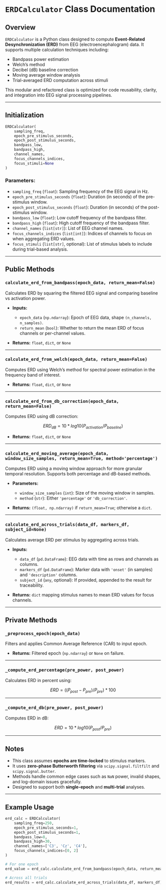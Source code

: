 # `ERDCalculator` Class Documentation

## Overview

`ERDCalculator` is a Python class designed to compute **Event-Related Desynchronization (ERD)** from EEG (electroencephalogram) data. It supports multiple calculation techniques including:

* Bandpass power estimation
* Welch’s method
* Decibel (dB) baseline correction
* Moving average window analysis
* Trial-averaged ERD computation across stimuli

This modular and refactored class is optimized for code reusability, clarity, and integration into EEG signal processing pipelines.

---

## Initialization

```python
ERDCalculator(
    sampling_freq,
    epoch_pre_stimulus_seconds,
    epoch_post_stimulus_seconds,
    bandpass_low,
    bandpass_high,
    channel_names,
    focus_channels_indices,
    focus_stimuli=None
)
```

### Parameters:

* `sampling_freq` (`float`): Sampling frequency of the EEG signal in Hz.
* `epoch_pre_stimulus_seconds` (`float`): Duration (in seconds) of the pre-stimulus window.
* `epoch_post_stimulus_seconds` (`float`): Duration (in seconds) of the post-stimulus window.
* `bandpass_low` (`float`): Low cutoff frequency of the bandpass filter.
* `bandpass_high` (`float`): High cutoff frequency of the bandpass filter.
* `channel_names` (`list[str]`): List of EEG channel names.
* `focus_channels_indices` (`list[int]`): Indices of channels to focus on when aggregating ERD values.
* `focus_stimuli` (`list[str]`, optional): List of stimulus labels to include during trial-based analysis.

---

## Public Methods

### `calculate_erd_from_bandpass(epoch_data, return_mean=False)`

Calculates ERD by squaring the filtered EEG signal and comparing baseline vs activation power.

* **Inputs:**

  * `epoch_data` (`np.ndarray`): Epoch of EEG data, shape `(n_channels, n_samples)`.
  * `return_mean` (`bool`): Whether to return the mean ERD of focus channels or per-channel values.

* **Returns:** `float`, `dict`, or `None`

---

### `calculate_erd_from_welch(epoch_data, return_mean=False)`

Computes ERD using Welch’s method for spectral power estimation in the frequency band of interest.

* **Returns:** `float`, `dict`, or `None`

---

### `calculate_erd_from_db_correction(epoch_data, return_mean=False)`

Computes ERD using dB correction:

```math
ERD_{dB} = 10 * log10(P_{activation} / P_{baseline})
```

* **Returns:** `float`, `dict`, or `None`

---

### `calculate_erd_moving_average(epoch_data, window_size_samples, return_mean=True, method='percentage')`

Computes ERD using a moving window approach for more granular temporal resolution. Supports both percentage and dB-based methods.

* **Parameters:**

  * `window_size_samples` (`int`): Size of the moving window in samples.
  * `method` (`str`): Either `'percentage'` or `'db_correction'`.

* **Returns:** `(float, np.ndarray)` if `return_mean=True`; otherwise a `dict`.

---

### `calculate_erd_across_trials(data_df, markers_df, subject_id=None)`

Calculates average ERD per stimulus by aggregating across trials.

* **Inputs:**

  * `data_df` (`pd.DataFrame`): EEG data with time as rows and channels as columns.
  * `markers_df` (`pd.DataFrame`): Marker data with `'onset'` (in samples) and `'description'` columns.
  * `subject_id` (`any`, optional): If provided, appended to the result for traceability.

* **Returns:** `dict` mapping stimulus names to mean ERD values for focus channels.

---

## Private Methods

### `_preprocess_epoch(epoch_data)`

Filters and applies Common Average Reference (CAR) to input epoch.

* **Returns:** Filtered epoch (`np.ndarray`) or `None` on failure.

---

### `_compute_erd_percentage(pre_power, post_power)`

Calculates ERD in percent using:

```math
ERD = ((P_{post} - P_{pre}) / P_{pre}) * 100
```

---

### `_compute_erd_db(pre_power, post_power)`

Computes ERD in dB:

```math
ERD = 10 * log10(P_{post} / P_{pre})
```

---

## Notes

* This class assumes **epochs are time-locked** to stimulus markers.
* It uses **zero-phase Butterworth filtering** via `scipy.signal.filtfilt` and `scipy.signal.butter`.
* Methods handle common edge cases such as `NaN` power, invalid shapes, and log-domain issues gracefully.
* Designed to support both **single-epoch** and **multi-trial** analyses.

---

## Example Usage

```python
erd_calc = ERDCalculator(
    sampling_freq=250,
    epoch_pre_stimulus_seconds=1,
    epoch_post_stimulus_seconds=1,
    bandpass_low=8,
    bandpass_high=30,
    channel_names=['C3', 'Cz', 'C4'],
    focus_channels_indices=[0, 2]
)

# For one epoch
erd_value = erd_calc.calculate_erd_from_bandpass(epoch_data, return_mean=True)

# Across all trials
erd_results = erd_calc.calculate_erd_across_trials(data_df, markers_df)
```

